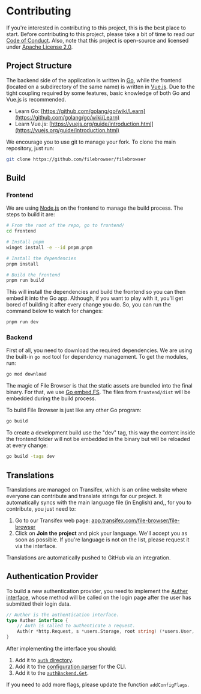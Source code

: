 # Contributing

If you're interested in contributing to this project, this is the best place to start. Before contributing to this project, please take a bit of time to read our [Code of Conduct](./code-of-conduct.md). Also, note that this project is open-source and licensed under [Apache License 2.0](../LICENSE).

## Project Structure

The backend side of the application is written in [Go](https://golang.org/), while the frontend (located on a subdirectory of the same name) is written in [Vue.js](https://vuejs.org/). Due to the tight coupling required by some features, basic knowledge of both Go and Vue.js is recommended.

* Learn Go: [https://github.com/golang/go/wiki/Learn](https://github.com/golang/go/wiki/Learn)
* Learn Vue.js: [https://vuejs.org/guide/introduction.html](https://vuejs.org/guide/introduction.html)

We encourage you to use git to manage your fork. To clone the main repository, just run:

```bash
git clone https://github.com/filebrowser/filebrowser
```

## Build

### Frontend

We are using [Node.js](https://nodejs.org/en/) on the frontend to manage the build process. The steps to build it are:

```bash
# From the root of the repo, go to frontend/
cd frontend

# Install pnpm
winget install -e --id pnpm.pnpm

# Install the dependencies
pnpm install

# Build the frontend
pnpm run build
```

This will install the dependencies and build the frontend so you can then embed it into the Go app. Although, if you want to play with it, you'll get bored of building it after every change you do. So, you can run the command below to watch for changes:

```bash
pnpm run dev
```

### Backend

First of all, you need to download the required dependencies. We are using the built-in `go mod` tool for dependency management. To get the modules, run:

```bash
go mod download
```

The magic of File Browser is that the static assets are bundled into the final binary. For that, we use [Go embed.FS](https://golang.org/pkg/embed/). The files from `frontend/dist` will be embedded during the build process.

To build File Browser is just like any other Go program:

```bash
go build
```

To create a development build use the "dev" tag, this way the content inside the frontend folder will not be embedded in the binary but will be reloaded at every change:

```bash
go build -tags dev
```

## Translations

Translations are managed on Transifex, which is an online website where everyone can contribute and translate strings for our project. It automatically syncs with the main language file \(in English\) and,, for you to contribute, you just need to:

1. Go to our Transifex web page: [app.transifex.com/file-browser/file-browser](https://app.transifex.com/file-browser/file-browser/)
2. Click on **Join the project** and pick your language. We'll accept you as soon as possible. If you're language is not on the list, please request it via the interface.

Translations are automatically pushed to GitHub via an integration.

## Authentication Provider

To build a new authentication provider, you need to implement the [Auther interface](https://github.com/filebrowser/filebrowser/blob/master/auth/auth.go), whose method will be called on the login page after the user has submitted their login data.

```go
// Auther is the authentication interface.
type Auther interface {
    // Auth is called to authenticate a request.
    Auth(r *http.Request, s *users.Storage, root string) (*users.User, error)
}
```

After implementing the interface you should:

1. Add it to [`auth` directory](https://github.com/filebrowser/filebrowser/blob/master/auth).
2. Add it to the [configuration parser](https://github.com/filebrowser/filebrowser/blob/master/cmd/config.go) for the CLI.
3. Add it to the [`authBackend.Get`](https://github.com/filebrowser/filebrowser/blob/master/storage/bolt/auth.go).

If you need to add more flags, please update the function `addConfigFlags`.


